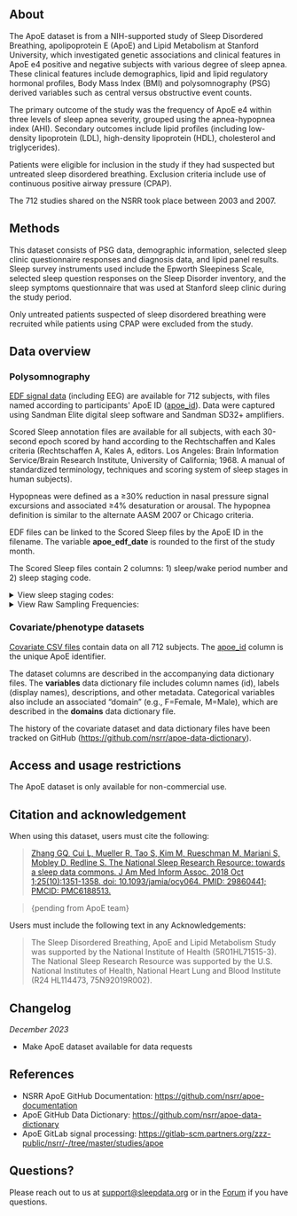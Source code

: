 ## About

The ApoE dataset is from a NIH-supported study of Sleep Disordered Breathing, apolipoprotein E (ApoE) and Lipid Metabolism at Stanford University, which investigated genetic associations and clinical features in ApoE e4 positive and negative subjects with various degree of sleep apnea. These clinical features include demographics, lipid and lipid regulatory hormonal profiles, Body Mass Index (BMI) and polysomnography (PSG) derived variables such as central versus obstructive event counts.

The primary outcome of the study was the frequency of ApoE e4 within three levels of sleep apnea severity, grouped using the apnea-hypopnea index (AHI). Secondary outcomes include lipid profiles (including low-density lipoprotein (LDL), high-density lipoprotein (HDL), cholesterol and triglycerides).

Patients were eligible for inclusion in the study if they had suspected but untreated sleep disordered breathing. Exclusion criteria include use of continuous positive airway pressure (CPAP).

The 712 studies shared on the NSRR took place between 2003 and 2007. 

## Methods

This dataset consists of PSG data, demographic information, selected sleep clinic questionnaire responses and diagnosis data, and lipid panel results. Sleep survey instruments used include the Epworth Sleepiness Scale, selected sleep question responses on the Sleep Disorder inventory, and the sleep symptoms questionnaire that was used at Stanford sleep clinic during the study period. 

Only untreated patients suspected of sleep disordered breathing were recruited while patients using CPAP were excluded from the study.

## Data overview

### Polysomnography

[EDF signal data](:files_path:/original) (including EEG) are available for 712 subjects, with files named according to participants' ApoE ID ([apoe_id](:variables_path:/apoe_id)). Data were captured using Sandman Elite digital sleep software and Sandman SD32+ amplifiers.

Scored Sleep annotation files are available for all subjects, with each 30-second epoch scored by hand according to the Rechtschaffen and Kales criteria (Rechtschaffen A, Kales A, editors. Los Angeles: Brain Information Service/Brain Research Institute, University of California; 1968. A manual of standardized terminology, techniques and scoring system of sleep stages in human subjects).

Hypopneas were defined as a ≥30% reduction in nasal pressure signal excursions and associated ≥4% desaturation or arousal. The hypopnea definition is similar to the alternate AASM 2007 or Chicago criteria.

EDF files can be linked to the Scored Sleep files by the ApoE ID in the filename. The variable **apoe_edf_date** is rounded to the first of the study month.

The Scored Sleep files contain 2 columns: 1) sleep/wake period number and 2) sleep staging code.

<details>
  <summary>View sleep staging codes:</summary>

  <table>
<tr><td><b>Value</b></td><td><b>Meaning</b></td></tr>
<tr><td>0</td><td>Wakefulness</td></tr>
<tr><td>1</td><td>NREM 1</td></tr>
<tr><td>2</td><td>NREM 2</td></tr>
<tr><td>3</td><td>NREM 3</td></tr>
<tr><td>4</td><td>NREM 4 (merged with NREM 3 'later')</td></tr>
<tr><td>5</td><td>REM</td></tr>
<tr><td>6</td><td>? maybe not an option</td></tr>
<tr><td>7</td><td>Not Scored</td></tr>


</table>

</details>    



<details>
  <summary>View Raw Sampling Frequencies:</summary>

  <table>
<tr><td><b>Chanel</b></td><td><b>Frequency</b></td></tr>
<tr><td>EEG</td><td>256 Hz</td></tr>
<tr><td>EOG</td><td>256 Hz</td></tr>
<tr><td>EMG</td><td>512 Hz</td></tr>
<tr><td>ECG</td><td>512 Hz</td></tr>
<tr><td>Respiratory belts</td><td>64 Hz</td></tr>
<tr><td>Airflow</td><td>64 Hz</td></tr>
<tr><td>SpO2</td><td>4 Hz</td></tr>
<tr><td>Pulse rate</td><td>4 Hz</td></tr>


</table>

</details>    

### Covariate/phenotype datasets

[Covariate CSV files](:files_path:/datasets) contain data on all 712 subjects. The [apoe_id](:variables_path:/apoe_id) column is the unique ApoE identifier.

The dataset columns are described in the accompanying data dictionary files. The **variables** data dictionary file includes column names (id), labels (display names), descriptions, and other metadata. Categorical variables also include an associated “domain” (e.g., F=Female, M=Male), which are described in the **domains** data dictionary file.

The history of the covariate dataset and data dictionary files have been tracked on GitHub (https://github.com/nsrr/apoe-data-dictionary). 

## Access and usage restrictions

The ApoE dataset is only available for non-commercial use.

## Citation and acknowledgement

When using this dataset, users must cite the following:

>[Zhang GQ, Cui L, Mueller R, Tao S, Kim M, Rueschman M, Mariani S, Mobley D, Redline S. The National Sleep Research Resource: towards a sleep data commons. J Am Med Inform Assoc. 2018 Oct 1;25(10):1351-1358. doi: 10.1093/jamia/ocy064. PMID: 29860441; PMCID: PMC6188513.](https://pubmed.ncbi.nlm.nih.gov/29860441/)

>{pending from ApoE team}

Users must include the following text in any Acknowledgements:

> The Sleep Disordered Breathing, ApoE and Lipid Metabolism Study was supported by the National Institute of Health (5R01HL71515-3). The National Sleep Research Resource was supported by the U.S. National Institutes of Health, National Heart Lung and Blood Institute (R24 HL114473, 75N92019R002).

## Changelog

*December 2023*

- Make ApoE dataset available for data requests

## References

- NSRR ApoE GitHub Documentation: https://github.com/nsrr/apoe-documentation
- ApoE GitHub Data Dictionary: https://github.com/nsrr/apoe-data-dictionary
- ApoE GitLab signal processing: https://gitlab-scm.partners.org/zzz-public/nsrr/-/tree/master/studies/apoe

## Questions?

Please reach out to us at support@sleepdata.org or in the [Forum](https://sleepdata.org/forum) if you have questions.

